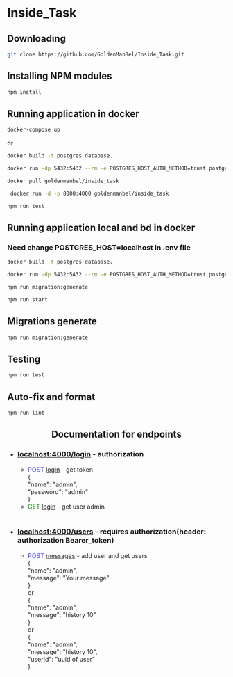 # Inside_Task

## Downloading

```bash
git clone https://github.com/GoldenManBel/Inside_Task.git
```

## Installing NPM modules

```bash
npm install
```

## Running application in docker

```bash
docker-compose up
```
or
```bash
docker build -t postgres database. 
```
```bash
docker run -dp 5432:5432 --rm -e POSTGRES_HOST_AUTH_METHOD=trust postgres
```
```bash
docker pull goldenmanbel/inside_task
```
```bash
 docker run -d -p 8000:4000 goldenmanbel/inside_task
```
```bash
npm run test
```

## Running application local and bd in docker
### Need change POSTGRES_HOST=localhost in .env file
```bash
docker build -t postgres database. 
```
```bash
docker run -dp 5432:5432 --rm -e POSTGRES_HOST_AUTH_METHOD=trust postgres
```
```bash
npm run migration:generate
```
```bash
npm run start
```

## Migrations generate

```bash
npm run migration:generate
```

## Testing

```bash
npm run test
```

## Auto-fix and format

```bash
npm run lint
```

<p>
  <h2 align="center">Documentation for endpoints</h2>
  <ul>
    <li><h3><u>localhost:4000/login</u> - authorization</h3> 
      <ul>
        <li><font color="4040ff">POST</font> <u>login</u> - get token <br> { <br> "name": "admin", <br> "password": "admin" <br> } </li> 
      </ul>
      <ul>
        <li><font color="green">GET</font> <u>login</u> - get user admin</li> 
      </ul>
    </li>
    <br>
    <li><h3><u>localhost:4000/users</u> - requires authorization(header: authorization Bearer_token)</h3> 
      <ul>
        <li><font color="4040ff">POST</font> <u>messages</u> - add user and get users  <br> { <br> "name": "admin", <br> "message": "Your message" <br> } <br> or <br> { <br> "name": "admin", <br> "message": "history 10" <br> } <br> or <br> { <br> "name": "admin", <br> "message": "history 10", <br> "userId": "uuid of user" <br> } </li> 
      </ul>
    </li>
</ul>
</p>
